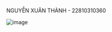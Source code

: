 NGUYỄN XUÂN THÀNH - 22810310360



![image](https://github.com/user-attachments/assets/2eca9af1-2088-4563-87a6-de1e5320708d)

